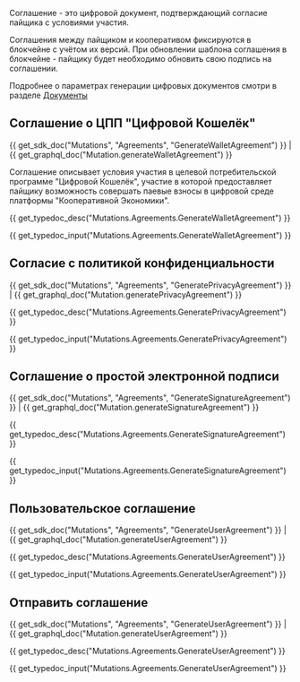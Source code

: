 Соглашение - это цифровой документ, подтверждающий согласие пайщика с условиями участия. 

Соглашения между пайщиком и кооперативом фиксируются в блокчейне с учётом их версий. При обновлении шаблона соглашения в блокчейне - пайщику будет необходимо обновить свою подпись на соглашении. 

Подробнее о параметрах генерации цифровых документов смотри в разделе [Документы](/documentation/documents)

## Соглашение о ЦПП "Цифровой Кошелёк"
{{ get_sdk_doc("Mutations", "Agreements", "GenerateWalletAgreement") }} | {{ get_graphql_doc("Mutation.generateWalletAgreement") }}

Соглашение описывает условия участия в целевой потребительской программе "Цифровой Кошелёк", участие в которой предоставляет пайщику возможность совершать паевые взносы в цифровой среде платформы "Кооперативной Экономики". 

{{ get_typedoc_desc("Mutations.Agreements.GenerateWalletAgreement") }}

{{ get_typedoc_input("Mutations.Agreements.GenerateWalletAgreement") }}



## Согласие с политикой конфиденциальности
{{ get_sdk_doc("Mutations", "Agreements", "GeneratePrivacyAgreement") }} | {{ get_graphql_doc("Mutation.generatePrivacyAgreement") }}

{{ get_typedoc_desc("Mutations.Agreements.GeneratePrivacyAgreement") }}

{{ get_typedoc_input("Mutations.Agreements.GeneratePrivacyAgreement") }}



## Соглашение о простой электронной подписи
{{ get_sdk_doc("Mutations", "Agreements", "GenerateSignatureAgreement") }} | {{ get_graphql_doc("Mutation.generateSignatureAgreement") }} 

{{ get_typedoc_desc("Mutations.Agreements.GenerateSignatureAgreement") }}

{{ get_typedoc_input("Mutations.Agreements.GenerateSignatureAgreement") }}



## Пользовательское соглашение
{{ get_sdk_doc("Mutations", "Agreements", "GenerateUserAgreement") }} | {{ get_graphql_doc("Mutation.generateUserAgreement") }}

{{ get_typedoc_desc("Mutations.Agreements.GenerateUserAgreement") }}

{{ get_typedoc_input("Mutations.Agreements.GenerateUserAgreement") }}


## Отправить соглашение

{{ get_sdk_doc("Mutations", "Agreements", "GenerateUserAgreement") }} | {{ get_graphql_doc("Mutation.generateUserAgreement") }}

{{ get_typedoc_desc("Mutations.Agreements.GenerateUserAgreement") }}

{{ get_typedoc_input("Mutations.Agreements.GenerateUserAgreement") }}


